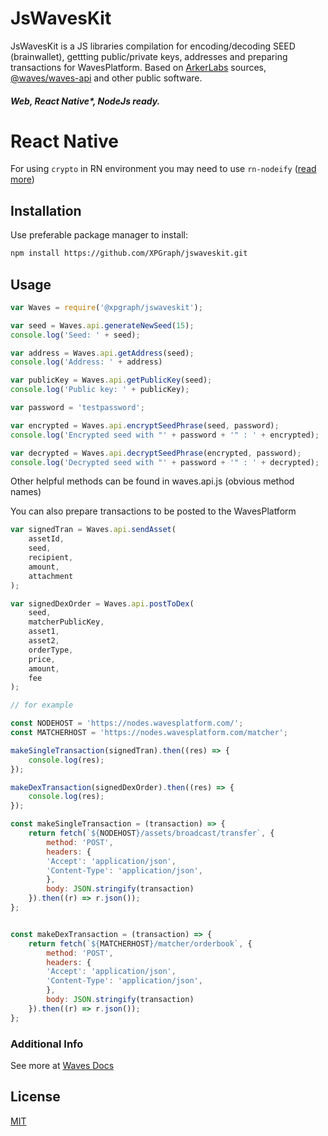 # JsWavesKit

JsWavesKit is a JS libraries compilation for encoding/decoding SEED (brainwallet), gettting public/private keys, addresses and preparing transactions for WavesPlatform. Based on [ArkerLabs](https://github.com/ArkerLabs/waves-nodejs) sources, [@waves/waves-api](https://www.npmjs.com/package/@waves/waves-api) and other public software.

##### Web, React Native*, NodeJs ready.

# React Native

For using `crypto` in RN environment you may need to use `rn-nodeify`
([read more](https://stackoverflow.com/questions/29836434/requiring-unknown-module-crypto-in-react-native-environment))

## Installation

Use preferable package manager to install:

```bash
npm install https://github.com/XPGraph/jswaveskit.git
```

## Usage



```js
var Waves = require('@xpgraph/jswaveskit');

var seed = Waves.api.generateNewSeed(15);
console.log('Seed: ' + seed);

var address = Waves.api.getAddress(seed);
console.log('Address: ' + address)

var publicKey = Waves.api.getPublicKey(seed);
console.log('Public key: ' + publicKey);

var password = 'testpassword';

var encrypted = Waves.api.encryptSeedPhrase(seed, password);
console.log('Encrypted seed with "' + password + '" : ' + encrypted);

var decrypted = Waves.api.decryptSeedPhrase(encrypted, password);
console.log('Decrypted seed with "' + password + '" : ' + decrypted);

```
Other helpful methods can be found in waves.api.js (obvious method names)

You can also prepare transactions to be posted to the WavesPlatform

```js
var signedTran = Waves.api.sendAsset(
    assetId,
    seed,
    recipient,
    amount,
    attachment
);

var signedDexOrder = Waves.api.postToDex(
    seed,
    matcherPublicKey,
    asset1,
    asset2,
    orderType,
    price,
    amount,
    fee
);

// for example

const NODEHOST = 'https://nodes.wavesplatform.com/';
const MATCHERHOST = 'https://nodes.wavesplatform.com/matcher';

makeSingleTransaction(signedTran).then((res) => {
    console.log(res);
});

makeDexTransaction(signedDexOrder).then((res) => {
    console.log(res);
});

const makeSingleTransaction = (transaction) => {
    return fetch(`${NODEHOST}/assets/broadcast/transfer`, {
        method: 'POST',
        headers: {
        'Accept': 'application/json',
        'Content-Type': 'application/json',
        },
        body: JSON.stringify(transaction)
    }).then((r) => r.json());
};


const makeDexTransaction = (transaction) => {
    return fetch(`${MATCHERHOST}/matcher/orderbook`, {
        method: 'POST',
        headers: {
        'Accept': 'application/json',
        'Content-Type': 'application/json',
        },
        body: JSON.stringify(transaction)
    }).then((r) => r.json());
};

```

### Additional Info

See more at [Waves Docs](https://docs.wavesplatform.com/)

## License
[MIT](https://choosealicense.com/licenses/mit/)